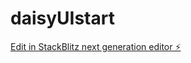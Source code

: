 # daisyUIstart

[Edit in StackBlitz next generation editor ⚡️](https://stackblitz.com/~/github.com/kazGuido/daisyUIstart)